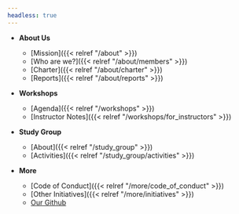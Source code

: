 ```yaml
---
headless: true
---
```


- **About Us**
  - [Mission]({{< relref "/about" >}})
  - [Who are we?]({{< relref "/about/members" >}})
  - [Charter]({{< relref "/about/charter" >}})
  - [Reports]({{< relref "/about/reports" >}})

- **Workshops**
  - [Agenda]({{< relref "/workshops" >}})
  - [Instructor Notes]({{< relref "/workshops/for_instructors" >}})

- **Study Group**
  - [About]({{< relref "/study_group" >}})
  - [Activities]({{< relref "/study_group/activities" >}})

- **More** 
  - [Code of Conduct]({{< relref "/more/code_of_conduct" >}})
  - [Other Initiatives]({{< relref "/more/initiatives" >}})
  - [Our Github](https://github.com/uio-carpentry/)

